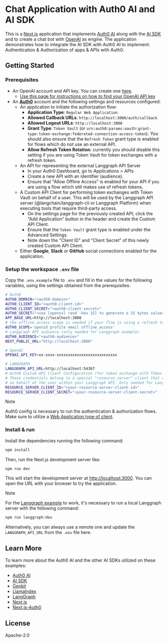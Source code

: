 # Chat Application with Auth0 AI and AI SDK

This is a [Next.js](https://nextjs.org) application that implements [Auth0 AI](https://auth0.ai) along with the [AI SDK](https://sdk.vercel.ai/) and to create a chat bot with [OpenAI](https://platform.openai.com) as engine. The application demonstrates how to integrate the AI SDK with Auth0 AI to implement: Authentication & Authorization of apps & APIs with Auth0.

## Getting Started

### Prerequisites

- An OpenAI account and API key. You can create one [here](https://platform.openai.com).
  - [Use this page for instructions on how to find your OpenAI API key](https://help.openai.com/en/articles/4936850-where-do-i-find-my-openai-api-key)
- An **[Auth0](https://auth0.com)** account and the following settings and resources configured:
  - An application to initiate the authorization flow:
    - **Application Type**: `Regular Web Application`
    - **Allowed Callback URLs**: `http://localhost:3000/auth/callback`
    - **Allowed Logout URLs**: `http://localhost:3000`
    - **Grant Type**: `Token Vault` (or `urn:auth0:params:oauth:grant-type:token-exchange:federated-connection-access-token`). You should also ensure that the `Refresh Token` grant type is enabled for flows which do not use an external API.
    - **Allow Refresh Token Rotation**: currently you should disable this setting if you are using Token Vault for token exchanges with a refresh token.
  - An API for representing the external Langgraph API Server
    - In your Auth0 Dashboard, go to Applications > APIs
    - Create a new API with an identifier (audience).
    - Ensure that "Allow Offline Access" is enabled for your API if you are using a flow which still makes use of refresh tokens.
  - A Custom API Client for performing token exchanges with Token Vault on behalf of a user. This will be used by the Langgraph API server (@langchain/langgraph-cli or Langgraph Platform) when executing tools that require third-party access.
    - On the settings page for the previously created API, click the "Add Application" button in the header and create the Custom API Client.
    - Ensure that the `Token Vault` grant type is enabled under the Advanced Settings.
    - Note down the "Client ID" and "Client Secret" of this newly created Custom API Client.
  - Either **Google**, **Slack** or **GitHub** social connections enabled for the application.

### Setup the workspace `.env` file

Copy the `.env.example` file to `.env` and fill in the values for the following variables, using the settings obtained from the prerequisites:

```bash
# Auth0
AUTH0_DOMAIN="<auth0-domain>"
AUTH0_CLIENT_ID="<auth0-client-id>"
AUTH0_CLIENT_SECRET="<auth0-client-secret>"
AUTH0_SECRET="<use [openssl rand -hex 32] to generate a 32 bytes value>"
APP_BASE_URL=http://localhost:3000
# the offline_access scope is needed if your flow is using a refresh token
AUTH0_SCOPE='openid profile email offline_access'
# Langgraph API audience (only needed for Langgraph example)
AUTH0_AUDIENCE="<auth0-audience>"
NEXT_PUBLIC_URL="http://localhost:3000"

# OpenAI
OPENAI_API_KEY=xx-xxxx-xxxxxxxxxxxxxxxxxxxxxxxxxxx

# LANGGRAPH
LANGGRAPH_API_URL=http://localhost:54367
# Auth0 Custom API Client Configuration (for token exchange with Token Vault)
# These credentials belong to a special "resource_server" client that can perform token exchanges
# on behalf of the user within your Langgraph API. Only needed for Langgraph example.
RESOURCE_SERVER_CLIENT_ID="<your-resource-server-client-id>"
RESOURCE_SERVER_CLIENT_SECRET="<your-resource-server-client-secret>"
```

> [!NOTE]
> Auth0 config is necessary to run the authentication & authorization flows. Make sure to utilize a [Web Application type of client](https://auth0.com/docs/get-started/auth0-overview/create-applications/regular-web-apps).

### Install & run

Install the dependencies running the following command:

```bash
npm install
```

Then, run the Next.js development server like:

```bash
npm run dev
```

This will start the development server at [http://localhost:3000](http://localhost:3000). You can open the URL with your browser to try the application.

> [!NOTE]
> For the [Langgraph example](/examples/calling-apis/chatbot/app/(langgraph)/) to work, it's necessary to run a local Langgraph server with the following command:
> ```bash
> npm run langgraph:dev
> ```
> Alternatively, you can always use a remote one and update the `LANGGRAPH_API_URL` from the `.env` file here.

## Learn More

To learn more about the Auth0 AI and the other AI SDKs utilized on these examples:

- [Auth0 AI](https://auth0.ai)
- [AI SDK](https://sdk.vercel.ai/)
- [Genkit](https://firebase.google.com/docs/genkit)
- [LlamaIndex](https://ts.llamaindex.ai/)
- [LangGraph](https://langchain-ai.github.io/langgraph/)
- [Next.js](https://nextjs.org)
- [Next.js-Auth0](https://github.com/auth0/nextjs-auth0)

## License

Apache-2.0
